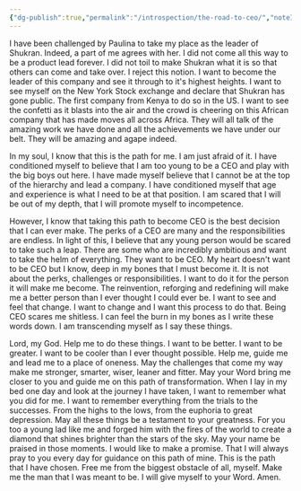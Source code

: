 ```yaml
---
{"dg-publish":true,"permalink":"/introspection/the-road-to-ceo/","noteIcon":"2"}
---
```


I have been challenged by Paulina to take my place as the leader of Shukran. Indeed, a part of me agrees with her. I did not come all this way to be a product lead forever. I did not toil to make Shukran what it is so that others can come and take over. I reject this notion. I want to become the leader of this company and see it through to it's highest heights. I want to see myself on the New York Stock exchange and declare that Shukran has gone public. The first company from Kenya to do so in the US. I want to see the confetti as it blasts into the air and the crowd is cheering on this African company that has made moves all across Africa. They will all talk of the amazing work we have done and all the achievements we have under our belt. They will be amazing and agape indeed.

In my soul, I know that this is the path for me. I am just afraid of it. I have conditioned myself to believe that I am too young to be a CEO and play with the big boys out here. I have made myself believe that I cannot be at the top of the hierarchy and lead a company. I have conditioned myself that age and experience is what I need to be at that position. I am scared that I will be out of my depth, that I will promote myself to incompetence. 

However, I know that taking this path to become CEO is the best decision that I can ever make. The perks of a CEO are many and the responsibilities are endless. In light of this, I believe that any young person would be scared to take such a leap. There are some who are incredibly ambitious and want to take the helm of everything. They want to be CEO. My heart doesn't want to be CEO but I know, deep in my bones that I must become it. It is not about the perks, challenges or responsibilities. I want to do it for the person it will make me become. The reinvention, reforging and redefining will make me a better person than I ever thought I could ever be. I want to see and feel that change. I want to change and I want this process to do that. Being CEO scares me shitless. I can feel the burn in my bones as I write these words down. I am transcending myself as I say these things. 

Lord, my God. Help me to do these things. I want to be better. I want to be greater. I want to be cooler than I ever thought possible. Help me, guide me and lead me to a place of oneness. May the challenges that come my way make me stronger, smarter, wiser, leaner and fitter. May your Word bring me closer to you and guide me on this path of transformation. When I lay in my bed one day and look at the journey I have taken, I want to remember what you did for me. I want to remember everything from the trials to the successes. From the highs to the lows, from the euphoria to great depression. May all these things be a testament to your greatness. For you too a young lad like me and forged him with the fires of the world to create a diamond that shines brighter than the stars of the sky. May your name be praised in those moments. I would like to make a promise. That I will always pray to you every day for guidance on this path of mine. This is the path that I have chosen. Free me from the biggest obstacle of all, myself. Make me the man that I was meant to be. I will give myself to your Word. Amen.